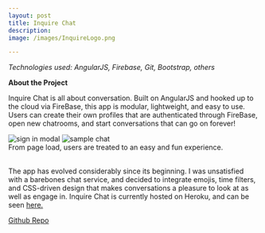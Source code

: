 ```yaml
---
layout: post
title: Inquire Chat
description:
image: /images/InquireLogo.png

---
```

_Technologies used: AngularJS, Firebase, Git, Bootstrap, others_

**About the Project**

Inquire Chat is all about conversation. Built on AngularJS and hooked up to the cloud via FireBase, this app is modular, lightweight, and easy to use. Users can create their own profiles that are authenticated through FireBase, open new chatrooms, and start conversations that can go on forever!

<div class="row">
	<img class="col" src="{{ site.baseurl }}/images/Inquire_signin.jpeg" alt="sign in modal" title="example image"/>
	<img class="col" src="{{ site.baseurl }}/images/sample_chat.jpeg" alt="sample chat" title="example image"/>
</div>
<div class="caption">
	From page load, users are treated to an easy and fun experience.
</div><br>

The app has evolved considerably since its beginning. I was unsatisfied with a barebones chat service, and decided to integrate emojis, time filters, and CSS-driven design that makes conversations a pleasure to look at as well as engage in. Inquire Chat is currently hosted on Heroku, and can be seen [here.](https://inquire-chat.herokuapp.com)

[Github Repo](https://github.com/DLakin01/Inquire)
